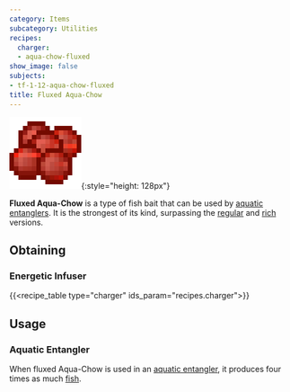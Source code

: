 ```yaml
---
category: Items
subcategory: Utilities
recipes:
  charger:
  - aqua-chow-fluxed
show_image: false
subjects:
- tf-1-12-aqua-chow-fluxed
title: Fluxed Aqua-Chow
---
```


![Fluxed Aqua-Chow](/assets/images/docs/1.12/thermal-foundation/aqua-chow-fluxed.gif){:style="height: 128px"}


**Fluxed Aqua-Chow** is a type of fish bait that can be used by [aquatic
entanglers](../../thermal-expansion/aquatic-entangler/). It is the strongest of its kind,
surpassing the [regular](../aqua-chow/) and [rich](../rich-aqua-chow/)
versions.


Obtaining
---------

### Energetic Infuser
{{<recipe_table type="charger" ids_param="recipes.charger">}}


Usage
-----

### Aquatic Entangler
When fluxed Aqua-Chow is used in an [aquatic
entangler](../../thermal-expansion/aquatic-entangler/), it produces four times as much
[fish](https://minecraft.gamepedia.com/Fish).
